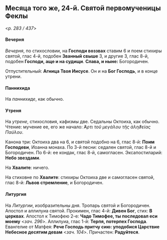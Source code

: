 
## Месяца того же, 24-й. Святой первомученицы Феклы  

<*p. 283 / 437*>

#### Вечерня

*Вечерня*, по стихословии, на **Господи воззвах** ставим 6 и поем стихиры святой, глас 4-й, 
подобен **Званный свыше** 3, и другие 3, глас 8-й, подобен **Господи, аще и на судищи**. 
**Слава, и ныне:** Богородичен. 

Отпустительный: **Агница Твоя Иисусе**. Он и на **Бог Господь**, и в конце утрени. 

#### Паннихида

На *паннихиде*, как обычно.

#### Утреня

На *утрене*, стихословия, кафизмы две. Седальны Октоиха, как обычно. Чтение: мучение ее, 
его же начало: *̓́Αρτι τοῦ μεγάλου τῆς ἀληϑείας Παύλου*.  

Канона три: Октоиха два на 6, и святой подобно на 6, глас 8-й: **Поим Господеви**, Иоанна монаха. 
По 3-й песни: седален святой, глас 8-й и Богородичен. 
По 6-й: ее кондак, глас 8-й, самогласен. 
Эксапостиларий: **Небо звездами**.

На **Хвалите**: ничего. 

На стиховне по **Хвалите**: стихиры Октоиха две и самогласен святой, глас 8-й: **Львов стремление**, 
и Богородичен. 

#### Литургия

На *Литургии*, изобразительны дня. Тропарь святой и Богородичен.
Апостол и аллилуиа святой. Прокимен, глас 4-й: **Дивен Бог**, стих: **В церквах**.
Апостол к Тимофею 2-е: **Чадо Тимофее, ты последовал еси моему** <*зач. 296*>. 
Аллилуиа, глас 1-й: **Терпя, потерпех Господа**. 
Евангелие от Матфея: **Рече Господь притчу сию: уподобися Царствие Небесное десятим девам** <*зач. 104*>. 
Причастен: **Радуйтеся**.
